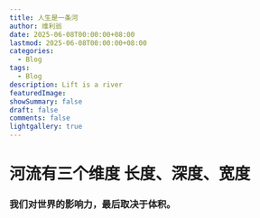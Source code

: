 ```yaml
---
title: 人生是一条河
author: 维利翁
date: 2025-06-08T00:00:00+08:00
lastmod: 2025-06-08T00:00:00+08:00
categories:
  - Blog
tags:
  - Blog
description: Lift is a river
featuredImage: 
showSummary: false
draft: false
comments: false
lightgallery: true
---
```



# 河流有三个维度 长度、深度、宽度

### 我们对世界的影响力，最后取决于体积。
